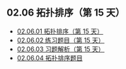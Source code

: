 ## 02.06 拓扑排序（第 15 天）

- [02.06.01 拓扑排序（第 15 天）](https://github.com/datawhalechina/leetcode-notes/blob/main/docs/ch02/02.06/02.06.01%20Graph-Topological-Sorting.md)
- [02.06.02 练习题目（第 15 天）](https://github.com/datawhalechina/leetcode-notes/blob/main/docs/ch02/02.06/02.06.02%20Exercises.md)
- [02.06.03 习题解析（第 15 天）](https://github.com/datawhalechina/leetcode-notes/blob/main/docs/ch02/02.06/02.06.03%20Exercises-Key.md)
- [02.06.04 拓扑排序题目](https://github.com/datawhalechina/leetcode-notes/blob/main/docs/ch02/02.06/02.06.04%20Graph-Topological-Sorting-List.md)